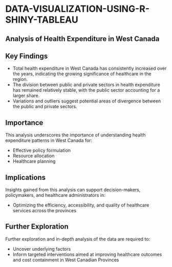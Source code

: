 # DATA-VISUALIZATION-USING-R-SHINY-TABLEAU


## Analysis of Health Expenditure in West Canada

## Key Findings
- Total health expenditure in West Canada has consistently increased over the years, indicating the growing significance of healthcare in the region.
- The division between public and private sectors in health expenditure has remained relatively stable, with the public sector accounting for a larger share.
- Variations and outliers suggest potential areas of divergence between the public and private sectors.

## Importance
This analysis underscores the importance of understanding health expenditure patterns in West Canada for:
- Effective policy formulation
- Resource allocation
- Healthcare planning

## Implications
Insights gained from this analysis can support decision-makers, policymakers, and healthcare administrators in:
- Optimizing the efficiency, accessibility, and quality of healthcare services across the provinces

## Further Exploration
Further exploration and in-depth analysis of the data are required to:
- Uncover underlying factors
- Inform targeted interventions aimed at improving healthcare outcomes and cost containment in West Canadian Provinces
